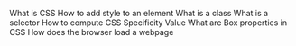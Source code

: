 What is CSS
How to add style to an element
What is a class
What is a selector
How to compute CSS Specificity Value
What are Box properties in CSS
How does the browser load a webpage
